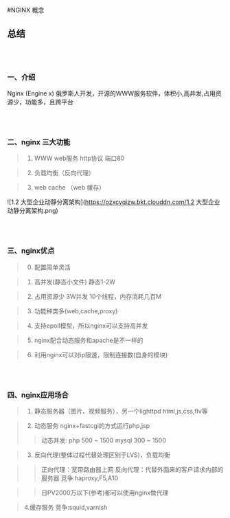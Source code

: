 
#NGINX 概念

## 总结

<br>
</br>

### 一、介绍

Nginx (Engine x) 俄罗斯人开发，开源的WWW服务软件，体积小,高并发,占用资源少，功能多，且跨平台

<br>
</br>

### 二、nginx 三大功能

>1. WWW web服务 http协议 端口80

>2. 负载均衡（反向代理）

>3. web cache （web 缓存）

![1.2  大型企业动静分离架构](https://ozxcyqizw.bkt.clouddn.com/1.2  大型企业动静分离架构.png)

<br>
</br>

### 三、nginx优点

>0. 配置简单灵活

>1. 高并发(静态小文件) 静态1-2W

>2. 占用资源少 3W并发 10个线程，内存消耗几百M

>3. 功能种类多(web,cache,proxy) 

>4. 支持epoll模型，所以nginx可以支持高并发

>5. nginx配合动态服务和apache是不一样的

>6. 利用nginx可以对ip限速，限制连接数(自身的模块)

<br>
</br>



### 四、nginx应用场合

>1. 静态服务器（图片、视频服务），另一个lighttpd
  html,js,css,flv等



>2. 动态服务 nginx+fastcgi的方式运行php,jsp
>> 动态并发:  php 500 ~ 1500
>>         mysql 300 ~ 1500



>3. 反向代理(整体过程代替处理区别于LVS)，负载均衡

>> 正向代理：宽带路由器上网
>> 反向代理：代替外面来的客户请求内部的服务器 竞争:haproxy,F5,A10

>> 日PV2000万以下(参考)都可以使用nginx做代理



>4.缓存服务   竞争:squid,varnish

<br>
</br>


